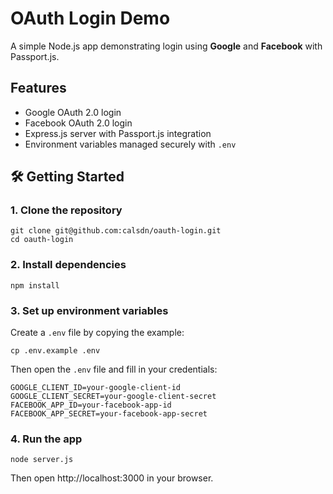 # OAuth Login Demo

A simple Node.js app demonstrating login using **Google** and **Facebook** with Passport.js.

## Features

- Google OAuth 2.0 login
- Facebook OAuth 2.0 login
- Express.js server with Passport.js integration
- Environment variables managed securely with `.env`

## 🛠 Getting Started

### 1. Clone the repository

    git clone git@github.com:calsdn/oauth-login.git
    cd oauth-login

### 2. Install dependencies

    npm install

### 3. Set up environment variables

Create a `.env` file by copying the example:

    cp .env.example .env

Then open the `.env` file and fill in your credentials:

    GOOGLE_CLIENT_ID=your-google-client-id
    GOOGLE_CLIENT_SECRET=your-google-client-secret
    FACEBOOK_APP_ID=your-facebook-app-id
    FACEBOOK_APP_SECRET=your-facebook-app-secret

### 4. Run the app

    node server.js

Then open http://localhost:3000 in your browser.
